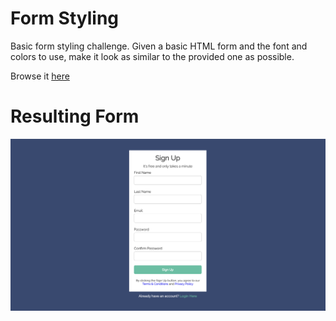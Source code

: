# Form Styling

Basic form styling challenge. Given a basic HTML form and the font and colors to use, make it look as similar to the provided one as possible.

Browse it [here](https://miguelsaddress.github.io/css-challenges/login-form-styling/form_styling.html)

# Resulting Form

![image](./form-preview.png)
